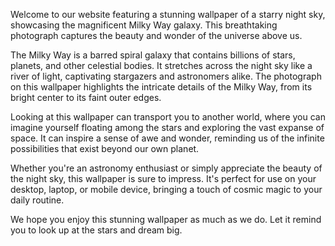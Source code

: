 <!--
Write me content for website with wallpaper "A photograph of a starry night sky, with the Milky Way galaxy visible overhead."
-->

<!--font:"Roboto"-->

Welcome to our website featuring a stunning wallpaper of a starry night sky, showcasing the magnificent Milky Way galaxy. This breathtaking photograph captures the beauty and wonder of the universe above us.

The Milky Way is a barred spiral galaxy that contains billions of stars, planets, and other celestial bodies. It stretches across the night sky like a river of light, captivating stargazers and astronomers alike. The photograph on this wallpaper highlights the intricate details of the Milky Way, from its bright center to its faint outer edges.

Looking at this wallpaper can transport you to another world, where you can imagine yourself floating among the stars and exploring the vast expanse of space. It can inspire a sense of awe and wonder, reminding us of the infinite possibilities that exist beyond our own planet.

Whether you're an astronomy enthusiast or simply appreciate the beauty of the night sky, this wallpaper is sure to impress. It's perfect for use on your desktop, laptop, or mobile device, bringing a touch of cosmic magic to your daily routine.

We hope you enjoy this stunning wallpaper as much as we do. Let it remind you to look up at the stars and dream big.
